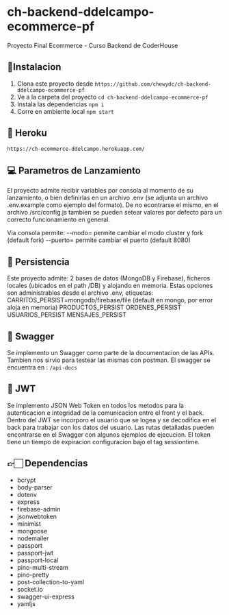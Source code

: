 # ch-backend-ddelcampo-ecommerce-pf 
Proyecto Final Ecommerce - Curso Backend de CoderHouse 


## 🚀Instalacion
1. Clona este proyecto desde `https://github.com/chewydc/ch-backend-ddelcampo-ecommerce-pf` 
2. Ve a la carpeta del proyecto `cd ch-backend-ddelcampo-ecommerce-pf`
3. Instala las dependencias `npm i`
4. Corre en ambiente local `npm start`

## 📁 Heroku 
`https://ch-ecommerce-ddelcampo.herokuapp.com/`

## 💻 Parametros de Lanzamiento
El proyecto admite recibir variables por consola al momento de su lanzamiento, o bien definirlas en un archivo .env (se adjunta un archivo .env.example como ejemplo del formato). De no econtrarse el mismo, en el archivo /src/config.js tambien se pueden setear valores por defecto para un correcto funcionamiento en general.

Via consola permite:
--modo= permite cambiar el modo cluster y fork (default fork)
--puerto= permite cambiar el puerto (default 8080)

## 💾 Persistencia
Este proyecto admite:
2 bases de datos (MongoDB y Firebase), ficheros locales (ubicados en el path /DB) y alojando en memoria.
Estas opciones son administrables desde el archivo .env, etiquetas:
CARRITOS_PERSIST=mongodb/firebase/file (default en mongo, por error aloja en memoria)
PRODUCTOS_PERSIST
ORDENES_PERSIST
USUARIOS_PERSIST
MENSAJES_PERSIST

## 📙 Swagger
Se implemento un Swagger como parte de la documentacion de las APIs. Tambien nos sirvio para testear las mismas con postman. El swagger se encuentra en : `/api-docs`

## 📒 JWT
Se implemento JSON Web Token en todos los metodos para la autenticacion e integridad de la comunicacion entre el front y el back. Dentro del JWT se incorporo el usuario que se logea y se decodifica en el back para trabajar con los datos del usuario. Las rutas detalladas pueden encontrarse en el Swagger con algunos ejemplos de ejecucion. El token tiene un tiempo de expiracion configuracion bajo el tag sessiontime.

## 👉🏻 Dependencias
 * bcrypt
 * body-parser
 * dotenv
 * express
 * firebase-admin
 * jsonwebtoken
 * minimist
 * mongoose
 * nodemailer
 * passport
 * passport-jwt
 * passport-local
 * pino-multi-stream
 * pino-pretty
 * post-collection-to-yaml
 * socket.io
 * swagger-ui-express
 * yamljs    



